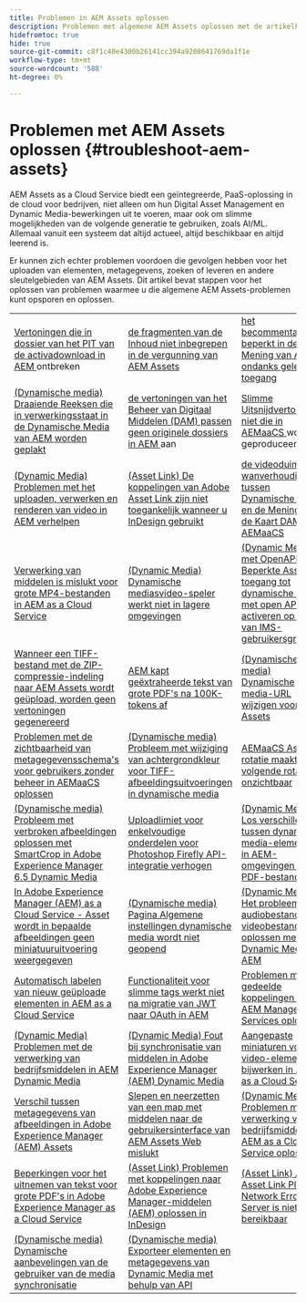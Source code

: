 ```yaml
---
title: Problemen in AEM Assets oplossen
description: Problemen met algemene AEM Assets oplossen met de artikelkoppelingen voor belangrijke AEM Assets s=areas, zoals uploads, metagegevens, zoeken, leveren enzovoort.
hidefromtoc: true
hide: true
source-git-commit: c8f1c40e4300b26141cc394a9208641769da1f1e
workflow-type: tm+mt
source-wordcount: '588'
ht-degree: 0%

---
```



# Problemen met AEM Assets oplossen {#troubleshoot-aem-assets}

AEM Assets as a Cloud Service biedt een geïntegreerde, PaaS-oplossing in de cloud voor bedrijven, niet alleen om hun Digital Asset Management en Dynamic Media-bewerkingen uit te voeren, maar ook om slimme mogelijkheden van de volgende generatie te gebruiken, zoals AI/ML. Allemaal vanuit een systeem dat altijd actueel, altijd beschikbaar en altijd leerend is.

Er kunnen zich echter problemen voordoen die gevolgen hebben voor het uploaden van elementen, metagegevens, zoeken of leveren en andere sleutelgebieden van AEM Assets. Dit artikel bevat stappen voor het oplossen van problemen waarmee u die algemene AEM Assets-problemen kunt opsporen en oplossen.

<table>
  <tbody>
  <tr>
    <td><a href="https://experienceleague.adobe.com/en/docs/experience-cloud-kcs/kbarticles/ka-27140"> Vertoningen die in dossier van het PIT van de activadownload in AEM </a> ontbreken </td>
    <td><a href="https://experienceleague.adobe.com/en/docs/experience-cloud-kcs/kbarticles/ka-26616"> de fragmenten van de Inhoud niet inbegrepen in de vergunning van AEM Assets </a> </td>
    <td><a href="https://experienceleague.adobe.com/en/docs/experience-cloud-kcs/kbarticles/ka-26928"> het becommentariëren beperkt in de Mening van Assets ondanks gelezen toegang </a> </td> 
    </tr>
    <tr>
    <td><a href="https://experienceleague.adobe.com/en/docs/experience-cloud-kcs/kbarticles/ka-26715"> (Dynamische media) Draaiende Reeksen die in verwerkingsstaat in de Dynamische Media van AEM worden geplakt </a> </td>
    <td><a href="https://experienceleague.adobe.com/en/docs/experience-cloud-kcs/kbarticles/ka-26639"> de vertoningen van het Beheer van Digitaal Middelen (DAM) passen geen originele dossiers in AEM </a> aan </td>
    <td><a href="https://experienceleague.adobe.com/en/docs/experience-cloud-kcs/kbarticles/ka-26873"> Slimme Uitsnijdvertoningen niet die in AEMaaCS </a> worden geproduceerd </td> 
    </tr>
    <tr>
    <td><a href="https://experienceleague.adobe.com/en/docs/experience-cloud-kcs/kbarticles/ka-26533"> (Dynamic Media) Problemen met het uploaden, verwerken en renderen van video in AEM verhelpen </a> </td>
    <td><a href="https://experienceleague.adobe.com/en/docs/experience-cloud-kcs/kbarticles/ka-26922"> (Asset Link) De koppelingen van Adobe Asset Link zijn niet toegankelijk wanneer u InDesign gebruikt </a> </td>
    <td><a href="https://experienceleague.adobe.com/en/docs/experience-cloud-kcs/kbarticles/ka-26677"> de videoduimnagel wanverhouding tussen Dynamische Media en de Mening van de Kaart DAM in AEMaaCS </a> </td> 
    </tr>
    <tr>
  <td><a href="https://experienceleague.adobe.com/en/docs/experience-cloud-kcs/kbarticles/ka-26610">Verwerking van middelen is mislukt voor grote MP4-bestanden in AEM as a Cloud Service</a></td>
  <td><a href="https://experienceleague.adobe.com/en/docs/experience-cloud-kcs/kbarticles/ka-26871">(Dynamic Media) Dynamische mediasvideo-speler werkt niet in lagere omgevingen</a></td>
  <td><a href="https://experienceleague.adobe.com/en/docs/experience-cloud-kcs/kbarticles/ka-26103">(Dynamic Media met OpenAPI) Beperkte Assets-toegang tot dynamische media met open API's activeren op basis van IMS-gebruikersgroepen</a></td>
</tr>
<tr>
  <td><a href="https://experienceleague.adobe.com/en/docs/experience-cloud-kcs/kbarticles/ka-23916">Wanneer een TIFF-bestand met de ZIP-compressie-indeling naar AEM Assets wordt geüpload, worden geen vertoningen gegenereerd</a></td>
  <td><a href="https://experienceleague.adobe.com/en/docs/experience-cloud-kcs/kbarticles/ka-26785">AEM kapt geëxtraheerde tekst van grote PDF's na 100K-tokens af</a></td>
  <td><a href="https://experienceleague.adobe.com/en/docs/experience-cloud-kcs/kbarticles/ka-17628">(Dynamische media) Dynamische media-URL wijzigen voor DM Assets</a></td>
</tr>
<tr>
  <td><a href="https://experienceleague.adobe.com/en/docs/experience-cloud-kcs/kbarticles/ka-26655">Problemen met de zichtbaarheid van metagegevensschema's voor gebruikers zonder beheer in AEMaaCS oplossen</a></td>
  <td><a href="https://experienceleague.adobe.com/en/docs/experience-cloud-kcs/kbarticles/ka-26637">(Dynamische media) Probleem met wijziging van achtergrondkleur voor TIFF-afbeeldingsuitvoeringen in dynamische media</a></td>
  <td><a href="https://experienceleague.adobe.com/en/docs/experience-cloud-kcs/kbarticles/ka-26528">AEMaaCS Asset-rotatie maakt volgende rotaties onzichtbaar</a></td>
</tr>
<tr>
  <td><a href="https://experienceleague.adobe.com/en/docs/experience-cloud-kcs/kbarticles/ka-26367">(Dynamische media) Probleem met verbroken afbeeldingen oplossen met SmartCrop in Adobe Experience Manager 6.5 Dynamic Media</a></td>
  <td><a href="https://experienceleague.adobe.com/en/docs/experience-cloud-kcs/kbarticles/ka-26450">Uploadlimiet voor enkelvoudige onderdelen voor Photoshop Firefly API-integratie verhogen</a></td>
  <td><a href="https://experienceleague.adobe.com/en/docs/experience-cloud-kcs/kbarticles/ka-26461">(Dynamic Media) Los verschillen tussen dynamische media-elementen in AEM-omgevingen voor PDF-bestanden op</a></td>
</tr>
<tr>
  <td><a href="https://experienceleague.adobe.com/en/docs/experience-cloud-kcs/kbarticles/ka-26233">In Adobe Experience Manager (AEM) as a Cloud Service - Asset wordt in bepaalde afbeeldingen geen miniatuuruitvoering weergegeven</a></td>
  <td><a href="https://experienceleague.adobe.com/en/docs/experience-cloud-kcs/kbarticles/ka-25294">(Dynamische media) Pagina Algemene instellingen dynamische media wordt niet geopend</a></td>
  <td><a href="https://experienceleague.adobe.com/en/docs/experience-cloud-kcs/kbarticles/ka-26197">(Dynamic Media) Het probleem van audiobestanden in videobestanden oplossen met Dynamic Media in AEM</a></td>
</tr>
<tr>
  <td><a href="https://experienceleague.adobe.com/en/docs/experience-cloud-kcs/kbarticles/ka-25925">Automatisch labelen van nieuw geüploade elementen in AEM as a Cloud Service</a></td>
  <td><a href="https://experienceleague.adobe.com/en/docs/experience-cloud-kcs/kbarticles/ka-25889">Functionaliteit voor slimme tags werkt niet na migratie van JWT naar OAuth in AEM</a></td>
  <td><a href="https://experienceleague.adobe.com/en/docs/experience-cloud-kcs/kbarticles/ka-25903">Problemen met gedeelde koppelingen in AEM Managed Services oplossen</a></td>
</tr>
<tr>
  <td><a href="https://experienceleague.adobe.com/en/docs/experience-cloud-kcs/kbarticles/ka-25607">(Dynamic Media) Problemen met de verwerking van bedrijfsmiddelen in AEM Dynamic Media</a></td>
  <td><a href="https://experienceleague.adobe.com/en/docs/experience-cloud-kcs/kbarticles/ka-25885">(Dynamic Media) Fout bij synchronisatie van middelen in Adobe Experience Manager (AEM) Dynamic Media</a></td>
  <td><a href="https://experienceleague.adobe.com/en/docs/experience-cloud-kcs/kbarticles/ka-25829">Aangepaste miniaturen voor video-elementen bijwerken in AEM as a Cloud Service</a></td>
</tr>
<tr>
  <td><a href="https://experienceleague.adobe.com/en/docs/experience-cloud-kcs/kbarticles/ka-25828">Verschil tussen metagegevens van afbeeldingen in Adobe Experience Manager (AEM) Assets</a></td>
  <td><a href="https://experienceleague.adobe.com/en/docs/experience-cloud-kcs/kbarticles/ka-21865">Slepen en neerzetten van een map met middelen naar de gebruikersinterface van AEM Assets Web mislukt</a></td>
  <td><a href="https://experienceleague.adobe.com/en/docs/experience-cloud-kcs/kbarticles/ka-25525">(Dynamic Media) Problemen met de verwerking van bedrijfsmiddelen in AEM as a Cloud Service oplossen</a></td>
</tr>
<tr>
  <td><a href="https://experienceleague.adobe.com/en/docs/experience-cloud-kcs/kbarticles/ka-25518">Beperkingen voor het uitnemen van tekst voor grote PDF's in Adobe Experience Manager as a Cloud Service</a></td>
  <td><a href="https://experienceleague.adobe.com/en/docs/experience-cloud-kcs/kbarticles/ka-25562">(Asset Link) Problemen met koppelingen naar Adobe Experience Manager-middelen (AEM) oplossen in InDesign</a></td>
  <td><a href="https://experienceleague.adobe.com/en/docs/experience-cloud-kcs/kbarticles/ka-25506">(Asset Link) Adobe Asset Link Plug-In Network Error: Server is niet bereikbaar</a></td>
</tr>
<tr>
  <td><a href="https://experienceleague.adobe.com/en/docs/experience-cloud-kcs/kbarticles/ka-25471">(Dynamische media) Dynamische aanbevelingen van de gebruiker van de media synchronisatie</a></td>
  <td><a href="https://experienceleague.adobe.com/en/docs/experience-cloud-kcs/kbarticles/ka-26902">(Dynamische media) Exporteer elementen en metagegevens van Dynamic Media met behulp van API</a></td>
  <td></td>
</tr>

</tbody>
  <table>



